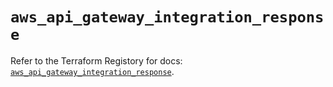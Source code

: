 # `aws_api_gateway_integration_response`

Refer to the Terraform Registory for docs: [`aws_api_gateway_integration_response`](https://www.terraform.io/docs/providers/aws/r/api_gateway_integration_response).
